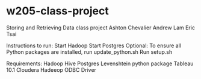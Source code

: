 # w205-class-project
Storing and Retrieving Data class project
Ashton Chevalier
Andrew Lam
Eric Tsai

Instructions to run:
Start Hadoop
Start Postgres
Optional: To ensure all Python packages are installed, run update_python.sh
Run setup.sh

Requirements:
Hadoop
Hive
Postgres
Levenshtein python package
Tableau 10.1
Cloudera Hadeeop ODBC Driver
